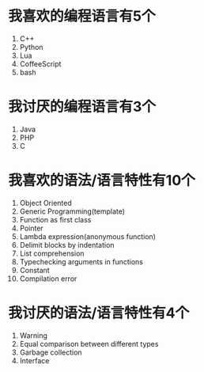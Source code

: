 # 我喜欢的编程语言有5个

1. C++
2. Python
3. Lua
4. CoffeeScript
5. bash

# 我讨厌的编程语言有3个

1. Java
2. PHP
3. C

# 我喜欢的语法/语言特性有10个

1. Object Oriented
2. Generic Programming(template)
3. Function as first class
4. Pointer
5. Lambda expression(anonymous function)
6. Delimit blocks by indentation
7. List comprehension
8. Typechecking arguments in functions
9. Constant
10. Compilation error

# 我讨厌的语法/语言特性有4个

1. Warning
2. Equal comparison between different types
3. Garbage collection
4. Interface

